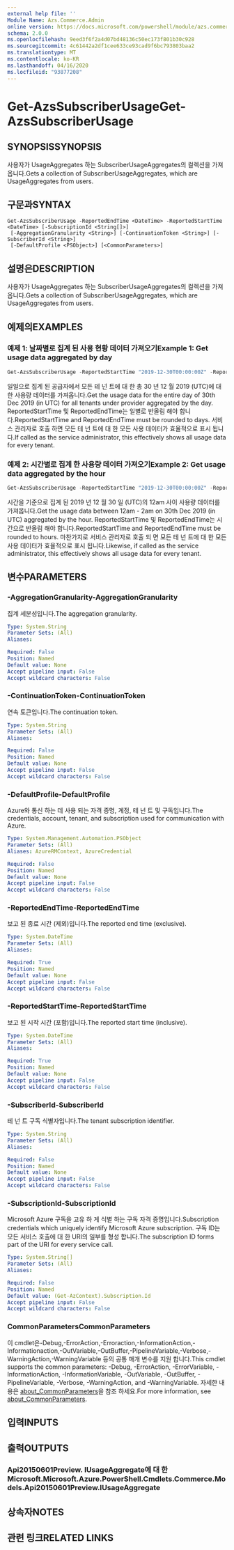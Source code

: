 ```yaml
---
external help file: ''
Module Name: Azs.Commerce.Admin
online version: https://docs.microsoft.com/powershell/module/azs.commerce.admin/get-azssubscriberusage
schema: 2.0.0
ms.openlocfilehash: 9eed3f6f2a4d07bd48136c50ec173f801b30c928
ms.sourcegitcommit: 4c61442a2df1cee633ce93cad9f6bc793803baa2
ms.translationtype: MT
ms.contentlocale: ko-KR
ms.lasthandoff: 04/16/2020
ms.locfileid: "93877208"
---
```

# <span data-ttu-id="2296a-101">Get-AzsSubscriberUsage</span><span class="sxs-lookup"><span data-stu-id="2296a-101">Get-AzsSubscriberUsage</span></span>

## <span data-ttu-id="2296a-102">SYNOPSIS</span><span class="sxs-lookup"><span data-stu-id="2296a-102">SYNOPSIS</span></span>
<span data-ttu-id="2296a-103">사용자가 UsageAggregates 하는 SubscriberUsageAggregates의 컬렉션을 가져옵니다.</span><span class="sxs-lookup"><span data-stu-id="2296a-103">Gets a collection of SubscriberUsageAggregates, which are UsageAggregates from users.</span></span>

## <span data-ttu-id="2296a-104">구문과</span><span class="sxs-lookup"><span data-stu-id="2296a-104">SYNTAX</span></span>

```
Get-AzsSubscriberUsage -ReportedEndTime <DateTime> -ReportedStartTime <DateTime> [-SubscriptionId <String[]>]
 [-AggregationGranularity <String>] [-ContinuationToken <String>] [-SubscriberId <String>]
 [-DefaultProfile <PSObject>] [<CommonParameters>]
```

## <span data-ttu-id="2296a-105">설명은</span><span class="sxs-lookup"><span data-stu-id="2296a-105">DESCRIPTION</span></span>
<span data-ttu-id="2296a-106">사용자가 UsageAggregates 하는 SubscriberUsageAggregates의 컬렉션을 가져옵니다.</span><span class="sxs-lookup"><span data-stu-id="2296a-106">Gets a collection of SubscriberUsageAggregates, which are UsageAggregates from users.</span></span>

## <span data-ttu-id="2296a-107">예제의</span><span class="sxs-lookup"><span data-stu-id="2296a-107">EXAMPLES</span></span>

### <span data-ttu-id="2296a-108">예제 1: 날짜별로 집계 된 사용 현황 데이터 가져오기</span><span class="sxs-lookup"><span data-stu-id="2296a-108">Example 1: Get usage data aggregated by day</span></span>
```powershell
Get-AzsSubscriberUsage -ReportedStartTime "2019-12-30T00:00:00Z" -ReportedEndTime "2019-12-31T00:00:00Z" -AggregationGranularity Daily
```

<span data-ttu-id="2296a-109">일일으로 집계 된 공급자에서 모든 테 넌 트에 대 한 총 30 년 12 월 2019 (UTC)에 대 한 사용량 데이터를 가져옵니다.</span><span class="sxs-lookup"><span data-stu-id="2296a-109">Get the usage data for the entire day of 30th Dec 2019 (in UTC) for all tenants under provider aggregated by the day.</span></span>
<span data-ttu-id="2296a-110">ReportedStartTime 및 ReportedEndTime는 일별로 반올림 해야 합니다.</span><span class="sxs-lookup"><span data-stu-id="2296a-110">ReportedStartTime and ReportedEndTime must be rounded to days.</span></span>
<span data-ttu-id="2296a-111">서비스 관리자로 호출 하면 모든 테 넌 트에 대 한 모든 사용 데이터가 효율적으로 표시 됩니다.</span><span class="sxs-lookup"><span data-stu-id="2296a-111">If called as the service administrator, this effectively shows all usage data for every tenant.</span></span>

### <span data-ttu-id="2296a-112">예제 2: 시간별로 집계 한 사용량 데이터 가져오기</span><span class="sxs-lookup"><span data-stu-id="2296a-112">Example 2: Get usage data aggregated by the hour</span></span>
```powershell
Get-AzsSubscriberUsage -ReportedStartTime "2019-12-30T00:00:00Z" -ReportedEndTime "2019-12-30T02:00:00Z" -AggregationGranularity Hourly
```

<span data-ttu-id="2296a-113">시간을 기준으로 집계 된 2019 년 12 월 30 일 (UTC)의 12am 사이 사용량 데이터를 가져옵니다.</span><span class="sxs-lookup"><span data-stu-id="2296a-113">Get the usage data between  12am - 2am on 30th Dec 2019 (in UTC) aggregated by the hour.</span></span>
<span data-ttu-id="2296a-114">ReportedStartTime 및 ReportedEndTime는 시간으로 반올림 해야 합니다.</span><span class="sxs-lookup"><span data-stu-id="2296a-114">ReportedStartTime and ReportedEndTime must be rounded to hours.</span></span>
<span data-ttu-id="2296a-115">마찬가지로 서비스 관리자로 호출 되 면 모든 테 넌 트에 대 한 모든 사용 데이터가 효율적으로 표시 됩니다.</span><span class="sxs-lookup"><span data-stu-id="2296a-115">Likewise, if called as the service administrator, this effectively shows all usage data for every tenant.</span></span>

## <span data-ttu-id="2296a-116">변수</span><span class="sxs-lookup"><span data-stu-id="2296a-116">PARAMETERS</span></span>

### <span data-ttu-id="2296a-117">-AggregationGranularity</span><span class="sxs-lookup"><span data-stu-id="2296a-117">-AggregationGranularity</span></span>
<span data-ttu-id="2296a-118">집계 세분성입니다.</span><span class="sxs-lookup"><span data-stu-id="2296a-118">The aggregation granularity.</span></span>

```yaml
Type: System.String
Parameter Sets: (All)
Aliases:

Required: False
Position: Named
Default value: None
Accept pipeline input: False
Accept wildcard characters: False

```

### <span data-ttu-id="2296a-119">-ContinuationToken</span><span class="sxs-lookup"><span data-stu-id="2296a-119">-ContinuationToken</span></span>
<span data-ttu-id="2296a-120">연속 토큰입니다.</span><span class="sxs-lookup"><span data-stu-id="2296a-120">The continuation token.</span></span>

```yaml
Type: System.String
Parameter Sets: (All)
Aliases:

Required: False
Position: Named
Default value: None
Accept pipeline input: False
Accept wildcard characters: False

```

### <span data-ttu-id="2296a-121">-DefaultProfile</span><span class="sxs-lookup"><span data-stu-id="2296a-121">-DefaultProfile</span></span>
<span data-ttu-id="2296a-122">Azure와 통신 하는 데 사용 되는 자격 증명, 계정, 테 넌 트 및 구독입니다.</span><span class="sxs-lookup"><span data-stu-id="2296a-122">The credentials, account, tenant, and subscription used for communication with Azure.</span></span>

```yaml
Type: System.Management.Automation.PSObject
Parameter Sets: (All)
Aliases: AzureRMContext, AzureCredential

Required: False
Position: Named
Default value: None
Accept pipeline input: False
Accept wildcard characters: False

```

### <span data-ttu-id="2296a-123">-ReportedEndTime</span><span class="sxs-lookup"><span data-stu-id="2296a-123">-ReportedEndTime</span></span>
<span data-ttu-id="2296a-124">보고 된 종료 시간 (제외)입니다.</span><span class="sxs-lookup"><span data-stu-id="2296a-124">The reported end time (exclusive).</span></span>

```yaml
Type: System.DateTime
Parameter Sets: (All)
Aliases:

Required: True
Position: Named
Default value: None
Accept pipeline input: False
Accept wildcard characters: False

```

### <span data-ttu-id="2296a-125">-ReportedStartTime</span><span class="sxs-lookup"><span data-stu-id="2296a-125">-ReportedStartTime</span></span>
<span data-ttu-id="2296a-126">보고 된 시작 시간 (포함)입니다.</span><span class="sxs-lookup"><span data-stu-id="2296a-126">The reported start time (inclusive).</span></span>

```yaml
Type: System.DateTime
Parameter Sets: (All)
Aliases:

Required: True
Position: Named
Default value: None
Accept pipeline input: False
Accept wildcard characters: False

```

### <span data-ttu-id="2296a-127">-SubscriberId</span><span class="sxs-lookup"><span data-stu-id="2296a-127">-SubscriberId</span></span>
<span data-ttu-id="2296a-128">테 넌 트 구독 식별자입니다.</span><span class="sxs-lookup"><span data-stu-id="2296a-128">The tenant subscription identifier.</span></span>

```yaml
Type: System.String
Parameter Sets: (All)
Aliases:

Required: False
Position: Named
Default value: None
Accept pipeline input: False
Accept wildcard characters: False

```

### <span data-ttu-id="2296a-129">-SubscriptionId</span><span class="sxs-lookup"><span data-stu-id="2296a-129">-SubscriptionId</span></span>
<span data-ttu-id="2296a-130">Microsoft Azure 구독을 고유 하 게 식별 하는 구독 자격 증명입니다.</span><span class="sxs-lookup"><span data-stu-id="2296a-130">Subscription credentials which uniquely identify Microsoft Azure subscription.</span></span> <span data-ttu-id="2296a-131">구독 ID는 모든 서비스 호출에 대 한 URI의 일부를 형성 합니다.</span><span class="sxs-lookup"><span data-stu-id="2296a-131">The subscription ID forms part of the URI for every service call.</span></span>

```yaml
Type: System.String[]
Parameter Sets: (All)
Aliases:

Required: False
Position: Named
Default value: (Get-AzContext).Subscription.Id
Accept pipeline input: False
Accept wildcard characters: False

```

### <span data-ttu-id="2296a-132">CommonParameters</span><span class="sxs-lookup"><span data-stu-id="2296a-132">CommonParameters</span></span>
<span data-ttu-id="2296a-133">이 cmdlet은-Debug,-ErrorAction,-Erroraction,-InformationAction,-Informationaction,-OutVariable,-OutBuffer,-PipelineVariable,-Verbose,-WarningAction,-WarningVariable 등의 공통 매개 변수를 지원 합니다.</span><span class="sxs-lookup"><span data-stu-id="2296a-133">This cmdlet supports the common parameters: -Debug, -ErrorAction, -ErrorVariable, -InformationAction, -InformationVariable, -OutVariable, -OutBuffer, -PipelineVariable, -Verbose, -WarningAction, and -WarningVariable.</span></span> <span data-ttu-id="2296a-134">자세한 내용은 [about_CommonParameters](http://go.microsoft.com/fwlink/?LinkID=113216)을 참조 하세요.</span><span class="sxs-lookup"><span data-stu-id="2296a-134">For more information, see [about_CommonParameters](http://go.microsoft.com/fwlink/?LinkID=113216).</span></span>

## <span data-ttu-id="2296a-135">입력</span><span class="sxs-lookup"><span data-stu-id="2296a-135">INPUTS</span></span>

## <span data-ttu-id="2296a-136">출력</span><span class="sxs-lookup"><span data-stu-id="2296a-136">OUTPUTS</span></span>

### <span data-ttu-id="2296a-137">Api20150601Preview. IUsageAggregate에 대 한 Microsoft.</span><span class="sxs-lookup"><span data-stu-id="2296a-137">Microsoft.Azure.PowerShell.Cmdlets.Commerce.Models.Api20150601Preview.IUsageAggregate</span></span>



## <span data-ttu-id="2296a-138">상속자</span><span class="sxs-lookup"><span data-stu-id="2296a-138">NOTES</span></span>

## <span data-ttu-id="2296a-139">관련 링크</span><span class="sxs-lookup"><span data-stu-id="2296a-139">RELATED LINKS</span></span>

